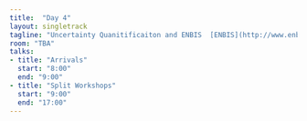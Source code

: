 ```yaml
---
title:  "Day 4"
layout: singletrack
tagline: "Uncertainty Quanitificaiton and ENBIS  [ENBIS](http://www.enbis.org/activities/events/current/424_ENBIS_16_in_Sheffield/?_ts=1&_ts=1) workshops"
room: "TBA"
talks:
- title: "Arrivals"
  start: "8:00"
  end: "9:00"
- title: "Split Workshops"
  start: "9:00"
  end: "17:00"
---
```

